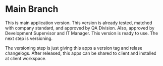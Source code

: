 # Main Branch
This is main application version. This version is already tested, matched with company standard, and approved by QA Division. Also, approved by Development Supervisor and IT Manager. This version is ready to use. The next step is versioning. 

The versioning step is just giving this apps a version tag and relase changelogs. After released, this apps can be shared to client and installed at client workspace.